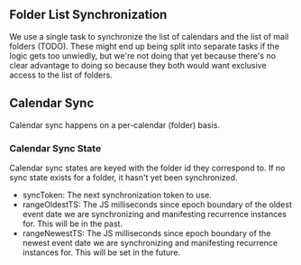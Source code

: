 ## Folder List Synchronization

We use a single task to synchronize the list of calendars and the list of mail
folders (TODO).  These might end up being split into separate tasks if the
logic gets too unwiedly, but we're not doing that yet because there's no clear
advantage to doing so because they both would want exclusive access to the list
of folders.

## Calendar Sync

Calendar sync happens on a per-calendar (folder) basis.

### Calendar Sync State

Calendar sync states are keyed with the folder id they correspond to.  If no
sync state exists for a folder, it hasn't yet been synchronized.

- syncToken: The next synchronization token to use.
- rangeOldestTS: The JS milliseconds since epoch boundary of the oldest
  event date we are synchronizing and manifesting recurrence instances for.
  This will be in the past.
- rangeNewestTS: The JS milliseconds since epoch boundary of the newest event
  date we are synchronizing and manifesting recurrence instances for.  This
  will be set in the future.

